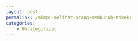 ```yaml
---
layout: post
permalink: /mimpi-melihat-orang-membunuh-tokek/
categories:
    - Uncategorized
---
```


